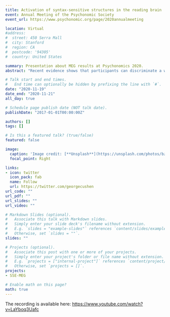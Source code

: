```yaml
---
title: Activation of syntax-sensitive structures in the reading brain
event: Annual Meeting of the Psychonomic Society
event_url: https://www.psychonomic.org/page/2020annualmeeting

location: Virtual
#address:
#  street: 450 Serra Mall
#  city: Stanford
#  region: CA
#  postcode: '94305'
#  country: United States

summary: Presentation about MEG results at Psychonomics 2020.
abstract: "Recent evidence shows that participants can discriminate a well-formed 4-word sentence from the same words arranged in an illegal order within 400 ms. This observation raises the question of how the syntactic structure for such word sequences could be constructed so rapidly. To elucidate the neural underpinnings of this process, we conducted an MEG study where participants were presented with either short well-formed sentences (+syntax), or the same words in a syntactically illicit order (-syntax). In both conditions, all words were presented simultaneously. Using an ROI-based source-level analysis, we found significantly more activation in the +syntax condition relative to the -syntax condition in the posterior left temporal lobe, as well as in the pars triangularis in the left IFG. These differences began at relatively early latencies (350ms post stimulus onset), in line with previous ERP results, and provide a glimpse of where syntax is first processed in the brain."

# Talk start and end times.
#   End time can optionally be hidden by prefixing the line with `#`.
date: "2020-11-19"
date_end: "2020-11-21"
all_day: true

# Schedule page publish date (NOT talk date).
publishDate: "2017-01-01T00:00:00Z"

authors: []
tags: []

# Is this a featured talk? (true/false)
featured: false

image:
  caption: 'Image credit: [**Unsplash**](https://unsplash.com/photos/bzdhc5b3Bxs)'
  focal_point: Right

links:
- icon: twitter
  icon_pack: fab
  name: Follow
  url: https://twitter.com/georgecushen
url_code: ""
url_pdf: ""
url_slides: ""
url_video: ""

# Markdown Slides (optional).
#   Associate this talk with Markdown slides.
#   Simply enter your slide deck's filename without extension.
#   E.g. `slides = "example-slides"` references `content/slides/example-slides.md`.
#   Otherwise, set `slides = ""`.
slides: ""

# Projects (optional).
#   Associate this post with one or more of your projects.
#   Simply enter your project's folder or file name without extension.
#   E.g. `projects = ["internal-project"]` references `content/project/deep-learning/index.md`.
#   Otherwise, set `projects = []`.
projects:
- SSE-MEG

# Enable math on this page?
math: true
---
```

The recording is available here: https://www.youtube.com/watch?v=LaYboq3Uafc
